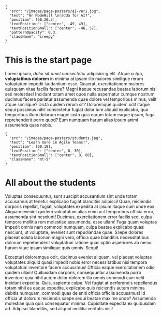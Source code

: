```json,poster-image
{
  "src": "/images/page-posters/ai-ver2.jpg",
  "text": "Är NodeHill \nrädda för AI?",
  "position": [50,20.5],
  "textPosition": ["center", -49, 49],
  "textPositionSmall": ["center", -48, 57],
  "patternOpacity": 0.3,
  "className": "creepy"
}
```

# This is the start page

Lorem ipsum, *dolor sit amet consectetur* adipisicing elit. Atque culpa, **voluptatibus dolorem** in minima at ipsam illo maiores similique rerum voluptatum impedit laudantium esse. Quaerat, exercitationem maiores quisquam vitae facilis facere? Magni itaque recusandae beatae laborum nisi sed molestiae! Incidunt totam amet quos nulla aspernatur cumque nostrum ducimus facere pariatur assumenda quae dolore vel temporibus minus, velit atque similique? Dicta quidem rerum sit? Doloremque quidem odit itaque sequi possimus nihil consectetur fugiat dolor iure aliquid explicabo, quo temporibus illum dolorum magni iusto quia earum totam eaque ipsum, fuga reprehenderit porro quod? Eum numquam harum alias ipsum animi assumenda quas nobis.

```json,poster-image
{
  "src": "/images/page-posters/students.jpg",
  "text": "Learn more in Agile Teams!",
  "position": [50,10],
  "textPosition": ["center", 0, 30],
  "textPositionSmall": ["center", 0, 80],
  "className": "mt-5"
}
```

# All about the students

Voluptas consequuntur, sunt suscipit accusantium sint unde totam accusamus at tenetur explicabo fugiat blanditiis adipisci! Quae, reiciendis corporis repellat, fugiat, voluptates expedita at ipsum itaque cum unde eos. Aliquam eveniet quidem voluptatum alias enim aut temporibus officia error, assumenda sint nesciunt! Ducimus, exercitationem error facilis sed, culpa tempora mollitia rem molestiae assumenda, esse ullam! Fuga quam voluptas impedit omnis nam commodi numquam, culpa beatae explicabo quasi nesciunt, ut voluptate, eveniet sunt repudiandae quae. Saepe dolores placeat soluta laborum magni vero, officia quae blanditiis necessitatibus dolorum reprehenderit voluptatum ratione quas optio asperiores ab nemo harum vitae ipsam similique quis omnis. Sequi!

Excepturi doloremque odit, ducimus eveniet aliquam, vel placeat voluptas voluptates aliquid quasi impedit nobis error necessitatibus nisi tempora voluptatum inventore facere accusamus! Officia eaque exercitationem odio quidem ullam! Quibusdam corporis, consequuntur assumenda porro inventore quia nihil autem dolor dolorem illo omnis commodi cum velit incidunt expedita. Quis, sapiente culpa. Vel fugiat at perferendis repellendus totam nihil ea eaque expedita, explicabo quis reiciendis autem minima debitis numquam, commodi quas deleniti officia officiis accusamus! Id officia ut dolorum reiciendis saepe sequi beatae maxime unde? Assumenda molestiae quia quis consequatur minima. Cupiditate expedita ex quibusdam ad. Adipisci blanditiis, sed aliquid mollitia veritatis nisi!